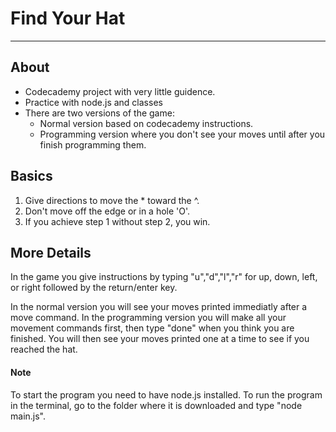 # Find Your Hat
_______________________________________________________

## About

- Codecademy project with very little guidence.
- Practice with node.js and classes
- There are two versions of the game:
    - Normal version based on codecademy instructions.
    - Programming version where you don't see your moves
      until after you finish programming them.

## Basics

1. Give directions to move the * toward the ^.
2. Don't move off the edge or in a hole 'O'.
3. If you achieve step 1 without step 2, you win.

## More Details

In the game you give instructions by typing 
"u","d","l","r" for up, down, left, or right
followed by the return/enter key. 

In the normal version you will see your moves printed
immediatly after a move command. In the programming version
you will make all your movement commands first, then type
"done" when you think you are finished. You will then see your
moves printed one at a time to see if you reached the hat.

#### Note

To start the program you need to have node.js installed. 
To run the program in the terminal, go to the folder where it
is downloaded and type "node main.js".
